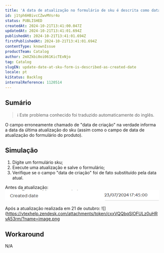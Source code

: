 ```yaml
---
title: 'A data de atualização no formulário de sku é descrita como data de criação'
id: j1tph6HBivcCZwvMVsr4o
status: PUBLISHED
createdAt: 2024-10-21T13:41:00.047Z
updatedAt: 2024-10-21T13:41:01.694Z
publishedAt: 2024-10-21T13:41:01.694Z
firstPublishedAt: 2024-10-21T13:41:01.694Z
contentType: knownIssue
productTeam: Catalog
author: 2mXZkbi0oi061KicTExNjo
tag: Catalog
slugEN: update-date-at-sku-form-is-described-as-created-date
locale: pt
kiStatus: Backlog
internalReference: 1120514
---
```


## Sumário

>ℹ️ Este problema conhecido foi traduzido automaticamente do inglês.


O campo erroneamente chamado de "data de criação" na verdade informa a data da última atualização do sku (assim como o campo de data de atualização do formulário do produto).

## Simulação



1. Digite um formulário sku;
2. Execute uma atualização e salve o formulário;
3. Verifique se o campo "data de criação" foi de fato substituído pela data atual.

Antes da atualização:
 ![](https://raw.githubusercontent.com/vtexdocs/help-center-content/refs/heads/main/docs/pt/known-issues/Catalog/a-data-de-atualizacao-no-formulario-de-sku-e-descrita-como-data-de-criacao_1.png)

Após a atualização realizada em 21 de outubro:
 ![](https://vtexhelp.zendesk.com/attachments/token/cxxVQQbqSlOFULz0uHRvA53rm/?name=image.png

## Workaround


N/A





